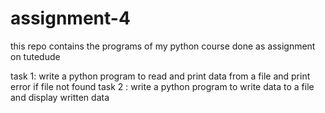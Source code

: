 # assignment-4
this repo contains the programs of my python course done as assignment on tutedude

task 1: write a python program to read and print data from a file and print error if file not found
task 2 : write a python program to write data to a file and display written data

